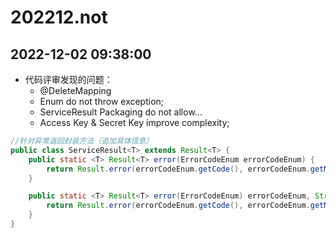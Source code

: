 # 202212.not

## 2022-12-02 09:38:00

- 代码评审发现的问题：
    - @DeleteMapping
    - Enum do not throw exception;
    - ServiceResult Packaging do not allow...
    - Access Key & Secret Key improve complexity;

```Java
//针对异常返回封装方法（追加具体信息）
public class ServiceResult<T> extends Result<T> {
    public static <T> Result<T> error(ErrorCodeEnum errorCodeEnum) {
        return Result.error(errorCodeEnum.getCode(), errorCodeEnum.getMsg());
    }

    public static <T> Result<T> error(ErrorCodeEnum) errorCodeEnum, String appendMsg) {
        return Result.error(errorCodeEnum.getCode(), errorCodeEnum.getMsg() + appendMsg);
    }
}
```
